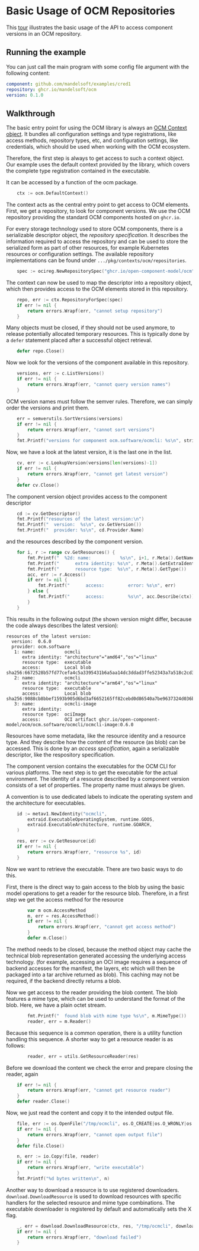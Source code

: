 <!-- DO NOT MODIFY                               -->
<!-- this file is generated by mdref             -->
<!-- from ../docsrc/01-getting-started/README.md -->
# Basic Usage of OCM Repositories

This [tour](example.go) illustrates the basic usage of the API to
access component versions in an OCM repository.

## Running the example

You can just call the main program with some config file argument
with the following content:

```yaml
component: github.com/mandelsoft/examples/cred1
repository: ghcr.io/mandelsoft/ocm
version: 0.1.0
```

## Walkthrough

The basic entry point for using the OCM library is always
an [OCM Context object](../../contexts.md). It bundles all
configuration settings and type registrations, like
access methods, repository types, etc, and
configuration settings, like credentials,
which should be used when working with the OCM
ecosystem.

Therefore, the first step is always to get access to such
a context object. Our example uses the default context
provided by the library, which covers the complete
type registration contained in the executable.

It can be accessed by a function of the ocm package.

```go
	ctx := ocm.DefaultContext()
```

The context acts as the central entry
point to get access to OCM elements.
First, we get a repository, to look for
component versions. We use the OCM
repository providing the standard OCM
components hosted on `ghcr.io`.

For every storage technology used to store
OCM components, there is a serializable
descriptor object, the *repository specification*.
It describes the information required to access
the repository and can be used to store the serialized
form as part of other resources, for example
Kubernetes resources or configuration settings.
The available repository implementations can be found
under `.../pkg/contexts/ocm/repositories`.

```go
	spec := ocireg.NewRepositorySpec("ghcr.io/open-component-model/ocm")
```

The context can now be used to map the descriptor
into a repository object, which then provides access
to the OCM elements stored in this repository.

```go
	repo, err := ctx.RepositoryForSpec(spec)
	if err != nil {
		return errors.Wrapf(err, "cannot setup repository")
	}
```

Many objects must be closed, if they should not be used
anymore, to release potentially allocated temporary resources.
This is typically done by a `defer` statement placed after a
successful object retrieval.

```go
	defer repo.Close()
```

Now we look for the versions of the component
available in this repository.

```go
	versions, err := c.ListVersions()
	if err != nil {
		return errors.Wrapf(err, "cannot query version names")
	}
```

OCM version names must follow the semver rules.
Therefore, we can simply order the versions and print them.

```go
	err = semverutils.SortVersions(versions)
	if err != nil {
		return errors.Wrapf(err, "cannot sort versions")
	}
	fmt.Printf("versions for component ocm.software/ocmcli: %s\n", strings.Join(versions, ", "))
```

Now, we have a look at the latest version, it is
the last one in the list.

```go
	cv, err := c.LookupVersion(versions[len(versions)-1])
	if err != nil {
		return errors.Wrapf(err, "cannot get latest version")
	}
	defer cv.Close()
```

<a id="describe-version"></a>

The component version object provides access
to the component descriptor

```go
	cd := cv.GetDescriptor()
	fmt.Printf("resources of the latest version:\n")
	fmt.Printf("  version:  %s\n", cv.GetVersion())
	fmt.Printf("  provider: %s\n", cd.Provider.Name)
```

and the resources described by the component version.

```go
	for i, r := range cv.GetResources() {
		fmt.Printf("  %2d: name:           %s\n", i+1, r.Meta().GetName())
		fmt.Printf("      extra identity: %s\n", r.Meta().GetExtraIdentity())
		fmt.Printf("      resource type:  %s\n", r.Meta().GetType())
		acc, err := r.Access()
		if err != nil {
			fmt.Printf("      access:         error: %s\n", err)
		} else {
			fmt.Printf("      access:         %s\n", acc.Describe(ctx))
		}
	}
```

This results in the following output (the shown version might
differ, because the code always describes the latest version):

```
resources of the latest version:
  version:  0.6.0
  provider: ocm.software
   1: name:           ocmcli
      extra identity: "architecture"="amd64","os"="linux"
      resource type:  executable
      access:         Local blob sha256:6672528b57fd77cefa4c5a3395431b6a5aa14dc3ddad3ffe52343a7a518c2cd3[]
   2: name:           ocmcli
      extra identity: "architecture"="arm64","os"="linux"
      resource type:  executable
      access:         Local blob sha256:9088cb8bbef1593b905d6bd3af6652165ff82cebd0d86540a7be9637324d036b[]
   3: name:           ocmcli-image
      extra identity: 
      resource type:  ociImage
      access:         OCI artifact ghcr.io/open-component-model/ocm/ocm.software/ocmcli/ocmcli-image:0.6.0
```

Resources have some metadata, like the resource identity and a resource type.
And they describe how the content of the resource (as blob) can be accessed.
This is done by an *access specification*, again a serializable descriptor,
like the respository specification.

The component version contains the executables for the OCM CLI
for various platforms. The next step is to
get the executable for the actual environment.
The identity of a resource described by a component version
consists of a set of properties. The property name must
always be given.

A convention is to use dedicated labels to indicate the operating system
and the architecture for executables.

```go
	id := metav1.NewIdentity("ocmcli",
		extraid.ExecutableOperatingSystem, runtime.GOOS,
		extraid.ExecutableArchitecture, runtime.GOARCH,
	)

	res, err := cv.GetResource(id)
	if err != nil {
		return errors.Wrapf(err, "resource %s", id)
	}
```

Now we want to retrieve the executable. There are two basic ways
to do this.

First, there is the direct way to gain access to the blob by using
the basic model operations to get a reader for the resource blob.
Therefore, in a first step we get the access method for the resource

```go
		var m ocm.AccessMethod
		m, err = res.AccessMethod()
		if err != nil {
			return errors.Wrapf(err, "cannot get access method")
		}
		defer m.Close()
```

The method needs to be closed, because the method
object may cache the technical blob representation
generated accessing the underlying access technology.
(for example, accessing an OCI image requires a sequence of
backend accesses for the manifest, the layers, etc which will
then be packaged into a tar archive returned as blob).
This caching may not be required, if the backend directly
returns a blob.

Now we get access to the reader providing the blob content.
The blob features a mime type, which can be used to understand
the format of the blob. Here, we have a plain octet stream.

```go
		fmt.Printf("  found blob with mime type %s\n", m.MimeType())
		reader, err = m.Reader()
```

Because this sequence is a common operation, there is a
utility function handling this sequence. A shorter way to get
a resource reader is as follows:

```go
		reader, err = utils.GetResourceReader(res)
```

Before we download the content we check the error and prepare
closing the reader, again

```go
	if err != nil {
		return errors.Wrapf(err, "cannot get resource reader")
	}
	defer reader.Close()
```

Now, we just read the content and copy it to the intended 
output file.

```go
	file, err := os.OpenFile("/tmp/ocmcli", os.O_CREATE|os.O_WRONLY|os.O_TRUNC, 0766)
	if err != nil {
		return errors.Wrapf(err, "cannot open output file")
	}
	defer file.Close()

	n, err := io.Copy(file, reader)
	if err != nil {
		return errors.Wrapf(err, "write executable")
	}
	fmt.Printf("%d bytes written\n", n)
```

Another way to download a resource is to use registered downloaders.
`download.DownloadResource` is used to download resources with specific handlers for the
selected resource and mime type combinations.
The executable downloader is registered by default and automatically
sets the X flag.

```go
	_, err = download.DownloadResource(ctx, res, "/tmp/ocmcli", download.WithPrinter(common.NewPrinter(os.Stdout)))
	if err != nil {
		return errors.Wrapf(err, "download failed")
	}
```

